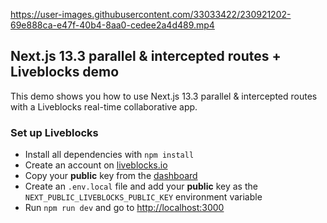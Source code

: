 https://user-images.githubusercontent.com/33033422/230921202-69e888ca-e47f-40b4-8aa0-cedee2a4d489.mp4

## Next.js 13.3 parallel & intercepted routes + Liveblocks demo

This demo shows you how to use Next.js 13.3 parallel & intercepted routes with a Liveblocks real-time collaborative app.

### Set up Liveblocks

- Install all dependencies with `npm install`
- Create an account on [liveblocks.io](https://liveblocks.io/dashboard)
- Copy your **public** key from the [dashboard](https://liveblocks.io/dashboard/apikeys)
- Create an `.env.local` file and add your **public** key as the `NEXT_PUBLIC_LIVEBLOCKS_PUBLIC_KEY` environment variable
- Run `npm run dev` and go to [http://localhost:3000](http://localhost:3000)
